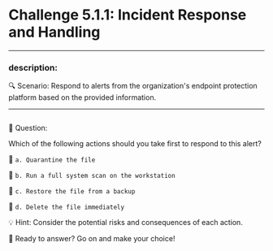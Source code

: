 # **Challenge 5.1.1: Incident Response and Handling**

---

### **description:**

🔍 Scenario: Respond to alerts from the organization's endpoint protection platform based on the provided information.

---
```plaintext

```
🤔 Question:

Which of the following actions should you take first to respond to this alert?

🔘 ```a. Quarantine the file```

🔘 ```b. Run a full system scan on the workstation```

🔘 ```c. Restore the file from a backup```

🔘 ```d. Delete the file immediately```

💡 Hint: Consider the potential risks and consequences of each action.

🚀 Ready to answer? Go on and make your choice!